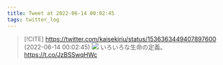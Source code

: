 ```yaml
---
title: Tweet at 2022-06-14 00:02:45
tags: twitter_log
---
```


> [!CITE] https://twitter.com/kaisekiriu/status/1536363449407897600 (2022-06-14 00:02:45)
> ![](https://twitter.com/kaisekiriu/status/1536363449407897600)
> いろいろな生命の定義。
> https://t.co/JzBSSwqHWc
